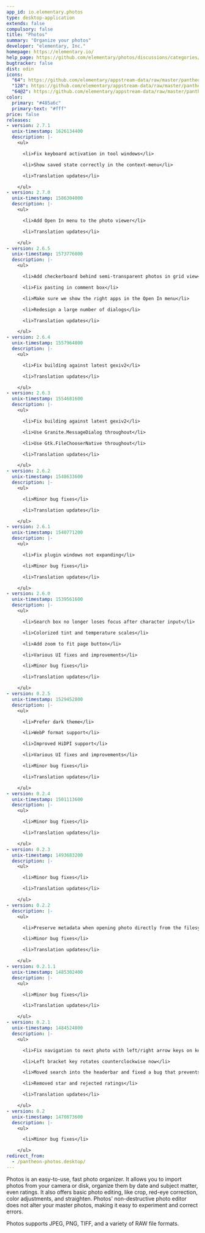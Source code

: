 ```yaml
---
app_id: io.elementary.photos
type: desktop-application
extends: false
compulsory: false
title: "Photos"
summary: "Organize your photos"
developer: "elementary, Inc."
homepage: https://elementary.io/
help_page: https://github.com/elementary/photos/discussions/categories/q-a
bugtracker: false
dist: odin
icons:
  "64": https://github.com/elementary/appstream-data/raw/master/pantheon-data/main/icons/64x64/pantheon-photos_io.elementary.photos.png
  "128": https://github.com/elementary/appstream-data/raw/master/pantheon-data/main/icons/128x128/pantheon-photos_io.elementary.photos.png
  "64@2": https://github.com/elementary/appstream-data/raw/master/pantheon-data/main/icons/64x64@2/pantheon-photos_io.elementary.photos.png
color:
  primary: "#485a6c"
  primary-text: "#fff"
price: false
releases:
- version: 2.7.1
  unix-timestamp: 1626134400
  description: |-
    <ul>

      <li>Fix keyboard activation in tool windows</li>

      <li>Show saved state correctly in the context-menu</li>

      <li>Translation updates</li>

    </ul>
- version: 2.7.0
  unix-timestamp: 1586304000
  description: |-
    <ul>

      <li>Add Open In menu to the photo viewer</li>

      <li>Translation updates</li>

    </ul>
- version: 2.6.5
  unix-timestamp: 1573776000
  description: |-
    <ul>

      <li>Add checkerboard behind semi-transparent photos in grid view</li>

      <li>Fix pasting in comment box</li>

      <li>Make sure we show the right apps in the Open In menu</li>

      <li>Redesign a large number of dialogs</li>

      <li>Translation updates</li>

    </ul>
- version: 2.6.4
  unix-timestamp: 1557964800
  description: |-
    <ul>

      <li>Fix building against latest gexiv2</li>

      <li>Translation updates</li>

    </ul>
- version: 2.6.3
  unix-timestamp: 1554681600
  description: |-
    <ul>

      <li>Fix building against latest gexiv2</li>

      <li>Use Granite.MessageDialog throughout</li>

      <li>Use Gtk.FileChooserNative throughout</li>

      <li>Translation updates</li>

    </ul>
- version: 2.6.2
  unix-timestamp: 1548633600
  description: |-
    <ul>

      <li>Minor bug fixes</li>

      <li>Translation updates</li>

    </ul>
- version: 2.6.1
  unix-timestamp: 1540771200
  description: |-
    <ul>

      <li>Fix plugin windows not expanding</li>

      <li>Minor bug fixes</li>

      <li>Translation updates</li>

    </ul>
- version: 2.6.0
  unix-timestamp: 1539561600
  description: |-
    <ul>

      <li>Search box no longer loses focus after character input</li>

      <li>Colorized tint and temperature scales</li>

      <li>Add zoom to fit page button</li>

      <li>Various UI fixes and improvements</li>

      <li>Minor bug fixes</li>

      <li>Translation updates</li>

    </ul>
- version: 0.2.5
  unix-timestamp: 1529452800
  description: |-
    <ul>

      <li>Prefer dark theme</li>

      <li>WebP format support</li>

      <li>Improved HiDPI support</li>

      <li>Various UI fixes and improvements</li>

      <li>Minor bug fixes</li>

      <li>Translation updates</li>

    </ul>
- version: 0.2.4
  unix-timestamp: 1501113600
  description: |-
    <ul>

      <li>Minor bug fixes</li>

      <li>Translation updates</li>

    </ul>
- version: 0.2.3
  unix-timestamp: 1493683200
  description: |-
    <ul>

      <li>Minor bug fixes</li>

      <li>Translation updates</li>

    </ul>
- version: 0.2.2
  description: |-
    <ul>

      <li>Preserve metadata when opening photo directly from the filesystem</li>

      <li>Minor bug fixes</li>

      <li>Translation updates</li>

    </ul>
- version: 0.2.1.1
  unix-timestamp: 1485302400
  description: |-
    <ul>

      <li>Minor bug fixes</li>

      <li>Translation updates</li>

    </ul>
- version: 0.2.1
  unix-timestamp: 1484524800
  description: |-
    <ul>

      <li>Fix navigation to next photo with left/right arrow keys on keyboard</li>

      <li>Left bracket key rotates counterclockwise now</li>

      <li>Moved search into the headerbar and fixed a bug that prevents typing into the searchbox</li>

      <li>Removed star and rejected ratings</li>

      <li>Translation updates</li>

    </ul>
- version: 0.2
  unix-timestamp: 1470873600
  description: |-
    <ul>

      <li>Minor bug fixes</li>

    </ul>
redirect_from:
  - /pantheon-photos.desktop/
---
```


<p>
      Photos is an easy-to-use, fast photo organizer. It allows you to import
      photos from your camera or disk, organize them by date and subject matter,
      even ratings. It also offers basic photo editing, like crop, red-eye correction,
      color adjustments, and straighten. Photos' non-destructive photo editor does
      not alter your master photos, making it easy to experiment and correct errors.
    </p>
<p>
      Photos supports JPEG, PNG, TIFF, and a variety of RAW file formats.
    </p>